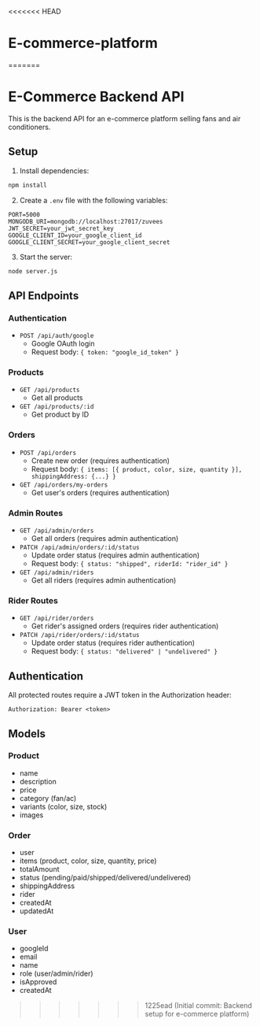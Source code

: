 <<<<<<< HEAD
# E-commerce-platform
=======
# E-Commerce Backend API

This is the backend API for an e-commerce platform selling fans and air conditioners.

## Setup

1. Install dependencies:
```bash
npm install
```

2. Create a `.env` file with the following variables:
```
PORT=5000
MONGODB_URI=mongodb://localhost:27017/zuvees
JWT_SECRET=your_jwt_secret_key
GOOGLE_CLIENT_ID=your_google_client_id
GOOGLE_CLIENT_SECRET=your_google_client_secret
```

3. Start the server:
```bash
node server.js
```

## API Endpoints

### Authentication

- `POST /api/auth/google`
  - Google OAuth login
  - Request body: `{ token: "google_id_token" }`

### Products

- `GET /api/products`
  - Get all products
- `GET /api/products/:id`
  - Get product by ID

### Orders

- `POST /api/orders`
  - Create new order (requires authentication)
  - Request body: `{ items: [{ product, color, size, quantity }], shippingAddress: {...} }`
- `GET /api/orders/my-orders`
  - Get user's orders (requires authentication)

### Admin Routes

- `GET /api/admin/orders`
  - Get all orders (requires admin authentication)
- `PATCH /api/admin/orders/:id/status`
  - Update order status (requires admin authentication)
  - Request body: `{ status: "shipped", riderId: "rider_id" }`
- `GET /api/admin/riders`
  - Get all riders (requires admin authentication)

### Rider Routes

- `GET /api/rider/orders`
  - Get rider's assigned orders (requires rider authentication)
- `PATCH /api/rider/orders/:id/status`
  - Update order status (requires rider authentication)
  - Request body: `{ status: "delivered" | "undelivered" }`

## Authentication

All protected routes require a JWT token in the Authorization header:
```
Authorization: Bearer <token>
```

## Models

### Product
- name
- description
- price
- category (fan/ac)
- variants (color, size, stock)
- images

### Order
- user
- items (product, color, size, quantity, price)
- totalAmount
- status (pending/paid/shipped/delivered/undelivered)
- shippingAddress
- rider
- createdAt
- updatedAt

### User
- googleId
- email
- name
- role (user/admin/rider)
- isApproved
- createdAt 
>>>>>>> 1225ead (Initial commit: Backend setup for e-commerce platform)
